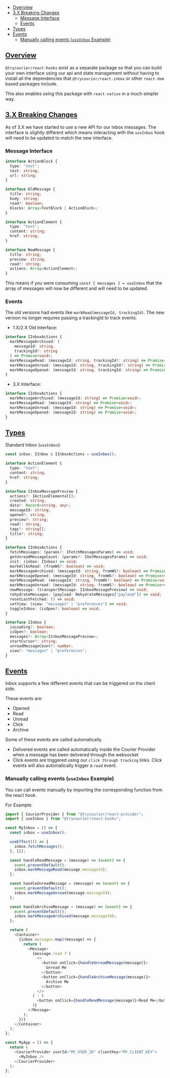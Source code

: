 <!-- START doctoc generated TOC please keep comment here to allow auto update -->
<!-- DON'T EDIT THIS SECTION, INSTEAD RE-RUN doctoc TO UPDATE -->

- [Overview](#overview)
- [3.X Breaking Changes](#3x-breaking-changes)
  - [Message Interface](#message-interface)
  - [Events](#events)
- [Types](#types)
- [Events](#events-1)
  - [Manually calling events (`useInbox` Example)](#manually-calling-events-useinbox-example)

<!-- END doctoc generated TOC please keep comment here to allow auto update -->

<a name="0overviewmd"></a>

## [Overview](#overview)

`@trycourier/react-hooks` exist as a separate package so that you can build your own interface using our api and state management without having to install all the dependencies that `@trycourier/react-inbox` or other `react-dom` based packages include.

This also enables using this package with `react-native` in a much simpler way.

## [3.X Breaking Changes](#3x-breaking-changes)

As of 3.X we have started to use a new API for our inbox messages. The interface is slightly different which means interacting with the `useInbox` hook will need to be updated to match the new interface.

### Message Interface

```ts
interface ActionBlock {
  type: "text";
  text: string;
  url: string;
}

interface OldMessage {
  title: string;
  body: string;
  read?: boolean;
  blocks: Array<TextBlock | ActionBlock>;
}

interface ActionElement {
  type: "text";
  content: string;
  href: string;
}

interface NewMessage {
  title: string;
  preview: string;
  read?: string;
  actions: Array<ActionElement>;
}
```

This means if you were consuming `const { messages } = useInbox` that the array of messages will now be different and will need to be updated.

### Events

The old versions had events like `markRead(messageId, trackingId)`. The new version no longer requires passing a trackingId to track events.

- 1.X/2.X Old Interface:

```ts
interface IInboxActions {
  markMessageArchived: (
    messageId: string,
    trackingId?: string
  ) => Promise<void>;
  markMessageRead: (messageId: string, trackingId?: string) => Promise<void>;
  markMessageUnread: (messageId: string, trackingId?: string) => Promise<void>;
  markMessageOpened: (messageId: string, trackingId: string) => Promise<void>;
}
```

- 3.X Interface:

```ts
interface IInboxActions {
  markMessageArchived: (messageId: string) => Promise<void>;
  markMessageRead: (messageId: string) => Promise<void>;
  markMessageUnread: (messageId: string) => Promise<void>;
  markMessageOpened: (messageId: string) => Promise<void>;
}
```

<a name="1typesmd"></a>

## [Types](#types)

Standard Inbox (`useInbox`):

```ts
const inbox: IInbox & IInboxActions = useInbox();

interface ActionElement {
  type: "text";
  content: string;
  href: string;
}

interface IInboxMessagePreview {
  actions?: IActionElemental[];
  created: string;
  data?: Record<string, any>;
  messageId: string;
  opened?: string;
  preview?: string;
  read?: string;
  tags?: string[];
  title?: string;
}

interface IInboxActions {
  fetchMessages: (params?: IFetchMessagesParams) => void;
  getUnreadMessageCount: (params?: IGetMessagesParams) => void;
  init: (inbox: IInbox) => void;
  markAllAsRead: (fromWS?: boolean) => void;
  markMessageArchived: (messageId: string, fromWS?: boolean) => Promise<void>;
  markMessageOpened: (messageId: string, fromWS?: boolean) => Promise<void>;
  markMessageRead: (messageId: string, fromWS?: boolean) => Promise<void>;
  markMessageUnread: (messageId: string, fromWS?: boolean) => Promise<void>;
  newMessage: (transportMessage: IInboxMessagePreview) => void;
  rehydrateMessages: (payload: RehydrateMessages["payload"]) => void;
  resetLastFetched: () => void;
  setView: (view: "messages" | "preferences") => void;
  toggleInbox: (isOpen?: boolean) => void;
}

interface IInbox {
  isLoading?: boolean;
  isOpen?: boolean;
  messages?: Array<IInboxMessagePreview>;
  startCursor?: string;
  unreadMessageCount?: number;
  view?: "messages" | "preferences";
}
```

<a name="2eventsmd"></a>

## [Events](#events)

Inbox supports a few different events that can be triggered on the client side.

These events are:

- Opened
- Read
- Unread
- Click
- Archive

Some of these events are called automatically.

- Delivered events are called automatically inside the Courier Provider when a message has been delivered through the websocket
- Click events are triggered using our `click through tracking` links. Click events will also automatically trigger a `read` event.

### Manually calling events (`useInbox` Example)

You can call events manually by importing the corresponding function from the react hook.

For Example:

```js
import { CourierProvider } from "@trycourier/react-provider";
import { useInbox } from "@trycourier/react-hooks";

const MyInbox = () => {
  const inbox = useInbox();

  useEffect(() => {
    inbox.fetchMessages();
  }, []);

  const handleReadMessage = (message) => (event) => {
    event.preventDefault();
    inbox.markMessageRead(message.messageId);
  };

  const handleUnreadMessage = (message) => (event) => {
    event.preventDefault();
    inbox.markMessageUnread(message.messageId);
  };

  const handleArchiveMessage = (message) => (event) => {
    event.preventDefault();
    inbox.markMessageArchived(message.messageId);
  };

  return (
    <Container>
      {inbox.messages.map((message) => {
        return (
          <Message>
            {message.read ? (
              <>
                <button onClick={handleUnreadMessage(message)}>
                  Unread Me
                </button>
                <button onClick={handleArchiveMessage(message)}>
                  Archive Me
                </button>
              </>
            ) : (
              <button onClick={handleReadMessage(message)}>Read Me</button>
            )}
          </Message>
        );
      })}
    </Container>
  );
};

const MyApp = () => {
  return (
    <CourierProvider userId="MY_USER_ID" clientKey="MY_CLIENT_KEY">
      <MyInbox />
    </CourierProvider>
  );
};
```
